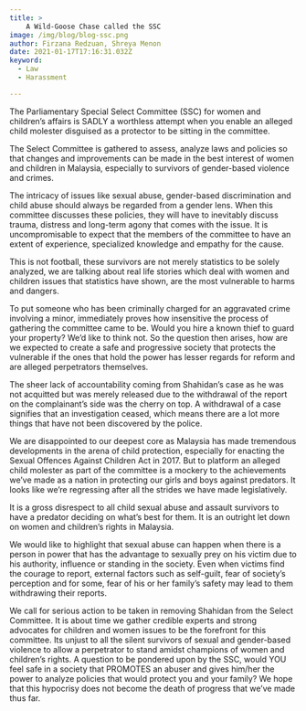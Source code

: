 ```yaml
---
title: >
    A Wild-Goose Chase called the SSC
image: /img/blog/blog-ssc.png
author: Firzana Redzuan, Shreya Menon
date: 2021-01-17T17:16:31.032Z
keyword:
  - Law
  - Harassment

---
```


The Parliamentary Special Select Committee (SSC) for women and children’s affairs is SADLY a worthless attempt when you enable an alleged child molester disguised as a protector to be sitting in the committee.

The Select Committee is gathered to assess, analyze laws and policies so that changes and improvements can be made in the best interest of women and children in Malaysia, especially to survivors of gender-based violence and crimes.

The intricacy of issues like sexual abuse, gender-based discrimination and child abuse should always be regarded from a gender lens. When this committee discusses these policies, they will have to inevitably discuss trauma, distress and long-term agony that comes with the issue. It is uncompromisable to expect that the members of the committee to have an extent of experience, specialized knowledge and empathy for the cause.

This is not football, these survivors are not merely statistics to be solely analyzed, we are talking about real life stories which deal with women and children issues that statistics have shown, are the most vulnerable to harms and dangers.

To put someone who has been criminally charged for an aggravated crime involving a minor, immediately proves how insensitive the process of gathering the committee came to be. Would you hire a known thief to guard your property? We’d like to think not. So the question then arises, how are we expected to create a safe and progressive society that protects the vulnerable if the ones that hold the power has lesser regards for reform and are alleged perpetrators themselves.

The sheer lack of accountability coming from Shahidan’s case as he was not acquitted but was merely released due to the withdrawal of the report on the complainant’s side was the cherry on top. A withdrawal of a case signifies that an investigation ceased, which means there are a lot more things that have not been discovered by the police.

We are disappointed to our deepest core as Malaysia has made tremendous developments in the arena of child protection, especially for enacting the Sexual Offences Against Children Act in 2017. But to platform an alleged child molester as part of the committee is a mockery to the achievements we’ve made as a nation in protecting our girls and boys against predators. It looks like we’re regressing after all the strides we have made legislatively.

It is a gross disrespect to all child sexual abuse and assault survivors to have a predator deciding on what’s best for them. It is an outright let down on women and children’s rights in Malaysia.

We would like to highlight that sexual abuse can happen when there is a person in power that has the advantage to sexually prey on his victim due to his authority, influence or standing in the society. Even when victims find the courage to report, external factors such as self-guilt, fear of society’s perception and for some, fear of his or her family’s safety may lead to them withdrawing their reports.

We call for serious action to be taken in removing Shahidan from the Select Committee. It is about time we gather credible experts and strong advocates for children and women issues to be the forefront for this committee. Its unjust to all the silent survivors of sexual and gender-based violence to allow a perpetrator to stand amidst champions of women and children’s rights. A question to be pondered upon by the SSC, would YOU feel safe in a society that PROMOTES an abuser and gives him/her the power to analyze policies that would protect you and your family? We hope that this hypocrisy does not become the death of progress that we’ve made thus far.